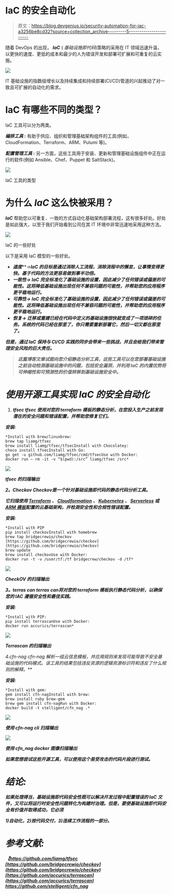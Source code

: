 # IaC 的安全自动化

> 原文：<https://blog.devgenius.io/security-automation-for-iac-a3256be8cd32?source=collection_archive---------5----------------------->

随着 DevOps 的出现， [](https://geekflare.com/infrastructure-as-code-intro/) ***IaC*** ( *基础设施即代码*)策略的采用在 IT 领域迅速升温，以更快的速度、更低的成本和最少的人为错误开发和部署可扩展和可重复的云实施。

![](img/fabcd0640d124a6ee96c575c32f7e336.png)

IT 基础设施的指数级增长以及持续集成和持续部署(CI/CD)管道的兴起推动了对一致且可扩展的自动化的需求。

# IaC 有哪些不同的类型？

IaC 工具可以分为两类。

***编排工具* :** 有助于供应、组织和管理基础架构组件的工具(例如，CloudFormation、Terraform、ARM、Pulumi 等)。

***配置管理工具* :** 另一方面，这些工具用于安装、更新和管理基础设施组件中正在运行的软件(例如 Ansible、Chef、Puppet 和 SaltStack)。

![](img/b214aaa59dfaa8f9f65430b1f6dee8d4.png)

IaC 工具的类型

# **为什么 *IaC* 这么快被采用？**

***IaC*** 帮助您以可重复、一致的方式自动化基础架构部署流程，这有很多好处。好处是如此强大，以至于我们开始看到公司在其 IT 环境中非常迅速地采用这种方法。

![](img/7c3fae38524cbed4f25c20ca209328fd.png)

IaC 的一些好处

以下是采用 IaC 模型的一些好处。

*   *****速度*******→***IaC 的目标是通过消除人工流程，消除流程中的懈怠，让事情变得更快。基于代码的方法更容易做到事半功倍。***
*   ******一致性→*** IaC 完全标准化了基础设施的设置，因此减少了任何错误或偏差的可能性。这将降低基础设施出现任何不兼容问题的可能性，并帮助您的应用程序更平稳地运行。***
*   ******可靠性→*** IaC 完全标准化了基础设施的设置，因此减少了任何错误或偏差的可能性。这将降低基础设施出现任何不兼容问题的可能性，并帮助您的应用程序更平稳地运行。***
*   ******恢复→*** 迁移或重建已经在代码中定义的基础设施很快就变成了一项琐碎的任务。系统的代码已经在那里了，你只需要重新部署它，然后一切又都在那里了。***

***但是，通过 IaC 保持与 CI/CD 实践的同步会带来一些挑战，并且会给我们带来管理安全风险的巨大责任。***

> ***这篇博客文章试图向您介绍静态分析工具，这些工具可以在您部署基础设施之前自动检测基础设施中的问题，包括安全漏洞，并利用 IaC 的内置优势将可伸缩性和可预测性的价值转移到基础设施安全中。***

# ***使用开源工具实现 IaC 的安全自动化***

1.  *****tfsec** *tfsec* 使用对您的 terraform 模板的静态分析，在您投入生产之前发现潜在的安全问题和错误配置，并帮助您修复它们。***

*****安装:*****

```
*Install with brew/linuxbrew:
brew tap liamg/tfsec
brew install liamg/tfsec/tfsecInstall with Chocolatey:
choco install tfsecInstall with Go:
go get -u github.com/liamg/tfsec/cmd/tfsecUse with Docker:
docker run — rm -it -v “$(pwd):/src” liamg/tfsec /src*
```

***![](img/28cbe529236f9e041645fcc6c582eafa.png)***

***tfsec 的扫描输出***

*****2。Checkov** *Checkov*是一个针对基础设施即代码的静态代码分析工具。***

***它扫描使用 [Terraform](https://terraform.io/) 、 [Cloudformation](https://aws.amazon.com/cloudformation/) 、 [Kubernetes](https://kubernetes.io/) 、 [Serverless](https://www.serverless.com/) 或 [ARM 模板](https://docs.microsoft.com/en-us/azure/azure-resource-manager/templates/overview)配置的云基础架构，并检测安全性和合规性错误配置。***

*****安装**:***

```
*Install with PIP
pip install checkovInstall with homebrew
brew tap bridgecrewio/checkov [https://github.com/bridgecrewio/checkov](https://github.com/bridgecrewio/checkov)
brew update
brew install checkovUse with Docker:
docker run -t -v /user/tf:/tf bridgecrew/checkov -d /tf*
```

***![](img/d04c7fbc214c617e878dafe4ece517f0.png)***

***CheckOV 的扫描输出***

*****3。terras can** *terras can*将对您的 terraform 模板执行静态代码分析，以确保您的 IAC 遵循安全性和最佳实践。***

*****安装**:***

```
*Install with PIP:
pip install terrascanUse with Docker:
docker run accurics/terrascan*
```

***![](img/6760b1c4749e797d6e2f01102fd834bc.png)***

***Terrascan 的扫描输出***

***4.cfn-nag
*cfn-nag* 解析一组云信息模板，并应用规则来发现*可能*导致不安全基础设施的代码模式。该工具的结果包括违反资源的逻辑资源标识符和违反了什么规则的解释。***

*****安装**:***

```
*Install with gem:
gem install cfn-nagInstall with brew:
brew install ruby brew-gem
brew gem install cfn-nagRun with Docker:
docker build -t stelligent/cfn_nag .*
```

***![](img/d141c49ea798ae7922b00bfe2651b965.png)***

***使用 cfn-nag cli 扫描输出***

***![](img/9a1e3a2085a9e4eb4b3afef5fddc7a7f.png)***

***使用 cfn_nag docker 图像扫描输出***

***如果您想尝试这些开源工具，可以使用这个易受攻击的代码片段进行测试。***

# ***结论:***

***如果处理得当，基础设施即代码安全性既可以解决开发过程中配置错误的 IaC 文件，又可以将运行时安全性问题转化为构建时治理。但是，要使基础设施即代码安全有价值并取得成功，它必须***

***1)自动化，2)按代码交付，3)连续工作流程的一部分。***

# *****参考文献:*****

***【https://github.com/liamg/tfsec
[https://github.com/bridgecrewio/checkov](https://github.com/bridgecrewio/checkov) [https://github.com/accurics/terrascan](https://github.com/accurics/terrascan) https://github.com/stelligent/cfn_nag***